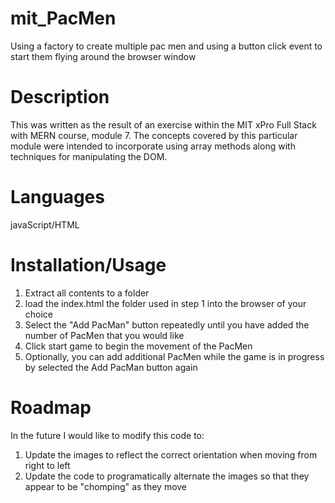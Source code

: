 # mit_PacMen
Using a factory to create multiple pac men and using a button click event to start them flying around the browser window

# Description
This was written as the result of an exercise within the MIT xPro Full Stack with MERN course, module 7. The concepts covered by this particular module were intended to incorporate using array methods along with techniques for manipulating the DOM. 

# Languages
javaScript/HTML

# Installation/Usage
1) Extract all contents to a folder
2) load the index.html the folder used in step 1 into the browser of your choice
3) Select the "Add PacMan" button repeatedly until you have added the number of PacMen that you would like
4) Click start game to begin the movement of the PacMen
5) Optionally, you can add additional PacMen while the game is in progress by selected the Add PacMan button again

# Roadmap
In the future I would like to modify this code to: 
1) Update the images to reflect the correct orientation when moving from right to left
2) Update the code to programatically alternate the images so that they appear to be "chomping" as they move
